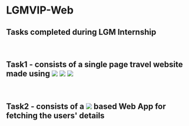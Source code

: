 # LGMVIP-Web
## Tasks completed during LGM Internship
<br />

## Task1 - consists of a single page travel website made using <img src="https://img.shields.io/badge/HTML-239120?style=for-the-badge&logo=html5&logoColor=white" /> <img src="https://img.shields.io/badge/CSS-239120?&style=for-the-badge&logo=css3&logoColor=white" /> <img src="https://img.shields.io/badge/JavaScript-F7DF1E?style=for-the-badge&logo=javascript&logoColor=black" />
<br />

## Task2 - consists of a <img src="https://img.shields.io/badge/React-20232A?style=for-the-badge&logo=react&logoColor=61DAFB" /> based Web App for fetching the users' details
